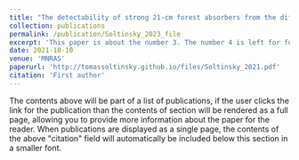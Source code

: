 ```yaml
---
title: "The detectability of strong 21-cm forest absorbers from the diffuse intergalactic medium in late reionization models"
collection: publications
permalink: /publication/Soltinsky_2023_file
excerpt: 'This paper is about the number 3. The number 4 is left for future work.'
date: 2021-10-10
venue: 'MNRAS'
paperurl: 'http://tomassoltinsky.github.io/files/Soltinsky_2021.pdf'
citation: 'First author'
---
```


The contents above will be part of a list of publications, if the user clicks the link for the publication than the contents of section will be rendered as a full page, allowing you to provide more information about the paper for the reader. When publications are displayed as a single page, the contents of the above "citation" field will automatically be included below this section in a smaller font.
